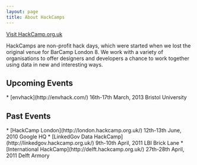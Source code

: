 ```yaml
---
layout: page
title: About HackCamps
---
```


<p>
<a href='http://hackcamp.org.uk/' class='button'>Visit HackCamp.org.uk</a>
</p>

HackCamps are non-profit hack days, which were started when we lost the original venue for BarCamp London 8. We work with a variety of organisations to offer designers and developers a chance to work together using data in new and interesting ways.

## Upcoming Events

<div class='events' markdown='1'>
* [envhack](http://envhack.com/)  
  16th-17th March, 2013  
  Bristol University  
</div>


## Past Events

<div class='events' markdown='1'>
* [HackCamp London](http://london.hackcamp.org.uk/)  
  12th-13th June, 2010  
  Google HQ  
* [LinkedGov Data HackCamp](http://linkedgov.hackcamp.org.uk/)  
  9th-10th April, 2011  
  LBI Brick Lane  
* [International HackCamp](http://delft.hackcamp.org.uk/)  
  27th-28th April, 2011  
  Delft Armory  
</div>
